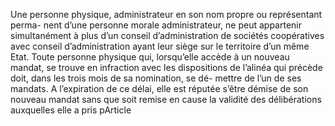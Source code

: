 Une personne physique, administrateur en son nom propre ou représentant perma- nent d’une personne morale administrateur, ne peut appartenir simultanément à plus d’un conseil d’administration de sociétés coopératives avec conseil d’administration ayant leur siège sur le territoire d’un même Etat.
Toute personne physique qui, lorsqu’elle accède à un nouveau mandat, se trouve en infraction avec les dispositions de l’alinéa qui précède doit, dans les trois mois de sa nomination, se dé- mettre de l’un de ses mandats.
A l’expiration de ce délai, elle est réputée s’être démise de son nouveau mandat sans que soit remise en cause la validité des délibérations auxquelles elle a pris pArticle